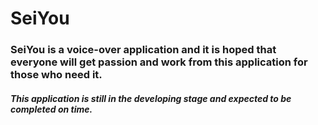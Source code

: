 # SeiYou

<h3>SeiYou is a voice-over application and it is hoped that everyone will get passion and work from this application for those who need it.</h3>

<h5><i>This application is still in the developing stage and expected to be completed on time.</i></h5>

